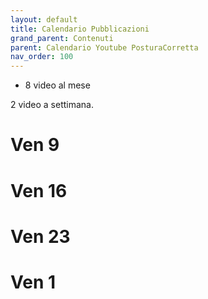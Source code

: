 ```yaml
---
layout: default
title: Calendario Pubblicazioni
grand_parent: Contenuti
parent: Calendario Youtube PosturaCorretta
nav_order: 100
---
```



- 8 video al mese

2 video a settimana.

# Ven 9

# Ven 16

# Ven 23



# Ven 1

